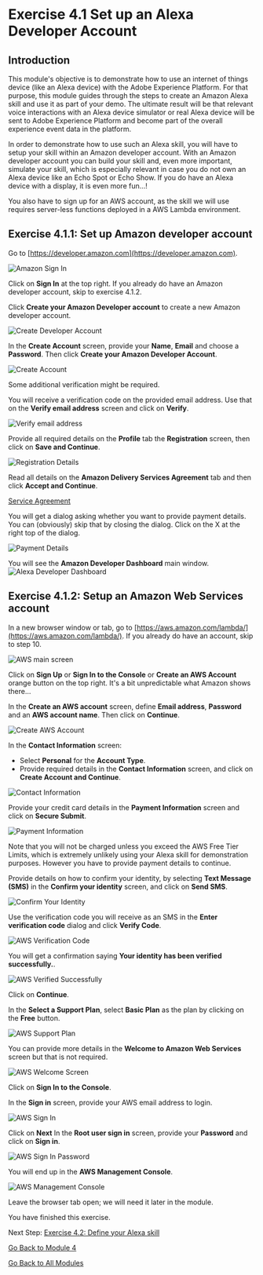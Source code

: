 # Exercise 4.1 Set up an Alexa Developer Account

## Introduction

This module's objective is to demonstrate how to use an internet of things device (like an Alexa device) with the Adobe Experience Platform. For that purpose, this module guides through the steps to create an Amazon Alexa skill and use it as part of your demo. The ultimate result will be that relevant voice interactions with an Alexa device simulator or real Alexa device will be sent to Adobe Experience Platform and become part of the overall experience event data in the platform.

In order to demonstrate how to use such an Alexa skill, you will have to setup your skill within an Amazon developer account. With an Amazon developer account you can build your skill and, even more important, simulate your skill, which is especially relevant in case you do not own an Alexa device like an Echo Spot or Echo Show. If you do have an Alexa device with a display, it is even more fun...!

You also have to sign up for an AWS account, as the skill we will use requires server-less functions deployed in a AWS Lambda environment.

## Exercise 4.1.1: Set up Amazon developer account

Go to [https://developer.amazon.com](https://developer.amazon.com).

![Amazon Sign In](./images/amazonsignin.png)

Click on **Sign In** at the top right. If you already do have an Amazon developer account, skip to exercise 4.1.2.

Click **Create your Amazon Developer account** to create a new Amazon developer account.

![Create Developer Account](./images/createdeveloperaccount.png)

In the **Create Account** screen, provide your **Name**, **Email** and choose a **Password**. Then click **Create your Amazon Developer Account**.

![Create Account](./images/alexadeveloperaccountdetails.png)

Some additional verification might be required.

You will receive a verification code on the provided email address. Use that on the **Verify email address** screen and click on **Verify**.

![Verify email address](images/verifyemailaddress.png)

Provide all required details on the **Profile** tab the **Registration** screen, then click on **Save and Continue**.

![Registration Details](images/registrationdetails.png)

Read all details on the **Amazon Delivery Services Agreement** tab and then click **Accept and Continue**.

[Service Agreement](images/serviceagreement.png)

You will get a dialog asking whether you want to provide payment details. You can (obviously) skip that by closing the dialog. Click on the X at the right top of the dialog.

![Payment Details](images/paymentdetails.png)

You will see the **Amazon Developer Dashboard** main window.
![Alexa Developer Dashboard](./images/alexadeveloperdashboard.png)

## Exercise 4.1.2: Setup an Amazon Web Services account

In a new browser window or tab, go to [https://aws.amazon.com/lambda/](https://aws.amazon.com/lambda/). If you already do have an account, skip to step 10.

![AWS main screen](images/awsmainscreen.png)

Click on **Sign Up** or **Sign In to the Console** or **Create an AWS Account** orange button on the top right. It's a bit unpredictable what Amazon shows there...

In the **Create an AWS account** screen, define **Email address**, **Password** and an **AWS account name**. Then click on **Continue**.

![Create AWS Account](images/createawsaccount.png)

In the **Contact Information** screen:

* Select **Personal** for the **Account Type**.
* Provide required details in the **Contact Information** screen, and click on **Create Account and Continue**.

![Contact Information](images/awscontactinformation.png)

Provide your credit card details in the **Payment Information** screen and click on **Secure Submit**.

![Payment Information](images/awspaymentinformation.png)

Note that you will not be charged unless you exceed the AWS Free Tier Limits, which is extremely unlikely using your Alexa skill for demonstration purposes. However you have to provide payment details to continue.

Provide details on how to confirm your identity, by selecting **Text Message (SMS)** in the **Confirm your identity** screen, and click on **Send SMS**.

![Confirm Your Identity](images/confirmyouridentity.png)

Use the verification code you will receive as an SMS in the **Enter verification code** dialog and click **Verify Code**.

![AWS Verification Code](images/awsverificationcode.png)

You will get a confirmation saying **Your identity has been verified successfully.**.

![AWS Verified Successfully](images/awsverifiedsuccessfully.png)

Click on **Continue**.

In the **Select a Support Plan**, select **Basic Plan** as the plan by clicking on the **Free** button.

![AWS Support Plan](images/awssupportplan.png)

You can provide more details in the **Welcome to Amazon Web Services** screen but that is not required.

![AWS Welcome Screen](images/awswelcomescreen.png)

Click on **Sign In to the Console**.

In the **Sign in** screen, provide your AWS email address to login.

![AWS Sign In](images/awssigninemail.png)

Click on **Next**
In the **Root user sign in** screen, provide your **Password** and click on **Sign in**.

![AWS Sign In Password](images/awssigninpassword.png)

You will end up in the **AWS Management Console**.

![AWS Management Console](images/awsmanagementconsole.png)

Leave the browser tab open; we will need it later in the module.

You have finished this exercise.

Next Step: [Exercise 4.2: Define your Alexa skill](./ex2.md)

[Go Back to Module 4](./README.md)

[Go Back to All Modules](../../README.md)
